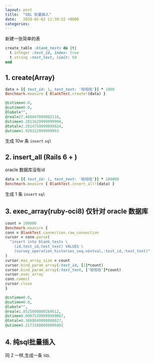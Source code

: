 ```yaml
---
layout: post
title:  "SQL 批量插入"
date:   2020-02-02 11:30:22 +0800
categories:
---
```

新建一张简单的表
```ruby
create_table :blank_tests do |t|
  t.integer :test_id, index: true
  t.string :test_text, limit: 50
end
```
## 1. create(Array)
```ruby
data = [{ test_id: 1, test_text: '哈哈哈'}] * 1000
Benchmark.measure { BlankTest.create!(data) }

@cstime=0.0,
@cutime=0.0,
@label="",
@real=27.468047000002116,
@stime=0.2811629999999994,
@total=2.2014759999999924,
@utime=1.920312999999993
```
生成 10w 条 `insert` `sql`

## 2. insert_all (Rails 6 + )
oracle 数据库没有id
```ruby
data = [{ test_id: 1, test_text: '哈哈哈'}] * 100000
Benchmark.measure { BlankTest.insert_all!(data) }
```
生成 1 条 `insert` `sql`

## 3. exec_array(ruby-oci8) 仅针对 oracle 数据库
```ruby
count = 100000
Benchmark.measure {
conn = BlankTest.connection.raw_connection
cursor = conn.parse(
  "insert into blank_tests \
    (id,test_id,test_text) VALUES \
    (survey_operation_histories_seq.nextval,:test_id,:test_text)"
)
cursor.max_array_size = count
cursor.bind_param_array(:test_id, [1]*count)
cursor.bind_param_array(:test_text, ['哈哈哈']*count)
cursor.exec_array
conn.commit
cursor.close
}

@cstime=0.0,
@cutime=0.0,
@label="",
@real=1.8525600000284612,
@stime=0.09075399999999867,
@total=0.3080840000000027,
@utime=0.21733000000000402
```

## 4. 纯sql批量插入

同 2 一样,生成一条 `SQL`
